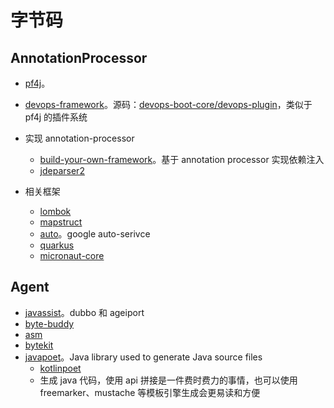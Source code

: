 # 字节码

## AnnotationProcessor

* [pf4j](https://github.com/pf4j/pf4j)。
* [devops-framework](https://github.com/bkdevops-projects/devops-framework)。源码：[devops-boot-core/devops-plugin](https://github.com/bkdevops-projects/devops-framework/tree/master/devops-boot-project/devops-boot-core/devops-plugin)，类似于 pf4j 的插件系统
* 实现 annotation-processor
  * [build-your-own-framework](https://github.com/JacekDubikowski/build-your-own-framework)。基于 annotation processor 实现依赖注入
  * [jdeparser2](https://github.com/jdeparser/jdeparser2)
  
* 相关框架
  * [lombok](https://github.com/projectlombok/lombok)
  * [mapstruct](https://github.com/mapstruct/mapstruct)
  * [auto](https://github.com/google/auto)。google auto-serivce
  * [quarkus](https://github.com/quarkusio/quarkus)
  * [micronaut-core](https://github.com/micronaut-projects/micronaut-core)


## Agent

* [javassist](https://github.com/jboss-javassist/javassist)。dubbo 和 ageiport
* [byte-buddy](https://github.com/raphw/byte-buddy)
* [asm](https://asm.ow2.io/)
* [bytekit](https://github.com/alibaba/bytekit)
* [javapoet](https://github.com/palantir/javapoet)。Java library used to generate Java source files
  * [kotlinpoet](https://github.com/square/kotlinpoet)
  * 生成 java 代码，使用 api 拼接是一件费时费力的事情，也可以使用 freemarker、mustache 等模板引擎生成会更易读和方便

